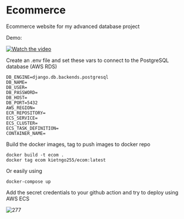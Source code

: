 # Ecommerce
Ecommerce website for my advanced database project

Demo:

[![Watch the video](https://img.youtube.com/vi/mJaRnei4NIc/maxresdefault.jpg)](https://youtu.be/mJaRnei4NIc)

Create an .env file and set these vars to connect to the PostgreSQL database (AWS RDS)

```
DB_ENGINE=django.db.backends.postgresql
DB_NAME=
DB_USER=
DB_PASSWORD=
DB_HOST=
DB_PORT=5432
AWS_REGION=
ECR_REPOSITORY=
ECS_SERVICE=
ECS_CLUSTER=
ECS_TASK_DEFINITION=
CONTAINER_NAME=
```

Build the docker images, tag to push images to docker repo

```
docker build -t ecom .
docker tag ecom kietngo255/ecom:latest
```

Or easily using 
```
docker-compose up
```

Add the secret credentials to your github action and try to deploy using AWS ECS

![277](https://github.com/K-izme/Ecommerce/assets/91515708/331f3d2b-1d13-4c62-b901-c08f354cb4c3)

